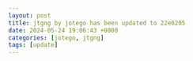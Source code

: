 ```yaml
---
layout: post
title: jtgng by jotego has been updated to 22e0205
date: 2024-05-24 19:06:43 +0000
categories: [jotego, jtgng]
tags: [update]
---
```


